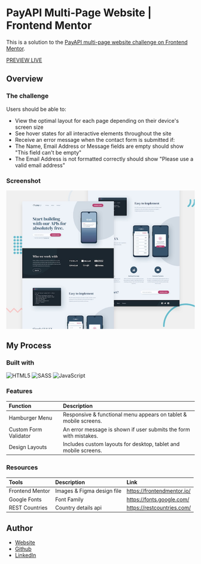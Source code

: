 # PayAPI Multi-Page Website | Frontend Mentor

This is a solution to the [PayAPI multi-page website challenge on Frontend Mentor](https://www.frontendmentor.io/challenges/payapi-multipage-website-FDLR1Y11e). 

[PREVIEW LIVE](https://engrjvramos.github.io/payapi-multipage-website/)

## Overview

### The challenge

Users should be able to:

- View the optimal layout for each page depending on their device's screen size
- See hover states for all interactive elements throughout the site
- Receive an error message when the contact form is submitted if:
- The Name, Email Address or Message fields are empty should show "This field can't be empty"
- The Email Address is not formatted correctly should show "Please use a valid email address"

### Screenshot

![](./preview.jpg)


## My Process

### Built with

![HTML5](https://img.shields.io/badge/html5-%23E34F26.svg?style=for-the-badge&logo=html5&logoColor=white) ![SASS](https://img.shields.io/badge/SASS-hotpink.svg?style=for-the-badge&logo=SASS&logoColor=white) ![JavaScript](https://img.shields.io/badge/javascript-%23323330.svg?style=for-the-badge&logo=javascript&logoColor=%23F7DF1E)

### Features

| Function               | Description                                                                |
| :--------------------- | :------------------------------------------------------------------------- |
| Hamburger Menu         | Responsive & functional menu appears on tablet & mobile screens.           |
| Custom Form Validator  | An error message is shown if user submits the form with mistakes.          |
| Design Layouts         | Includes custom layouts for desktop, tablet and mobile screens.            |


### Resources

| Tools             | Description                     | Link                       |
| :---------------- | :----------------------         | :------------------------- |
| Frontend Mentor   | Images & Figma design file      | https://frontendmentor.io/ |
| Google Fonts      | Font Family                     | https://fonts.google.com/  |
| REST Countries    | Country details api             | https://restcountries.com/ |


## Author

- [Website](https://engrjvramos.github.io/personal-website-v1)
- [Github](https://github.com/engrjvramos)
- [LinkedIn](https://www.linkedin.com/in/jose-roberto-ramos-7702b1131/)



